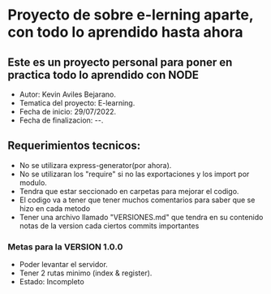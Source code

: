 # Proyecto de sobre e-lerning aparte, con todo lo aprendido hasta ahora

## Este es un proyecto personal para poner en practica todo lo aprendido con NODE
* Autor: Kevin Aviles Bejarano.
* Tematica del proyecto: E-learning.
* Fecha de inicio: 29/07/2022.
* Fecha de finalizacion: --.

## Requerimientos tecnicos:
- No se utilizara express-generator(por ahora).
- No se utilizaran los "require" si no las exportaciones y los import por modulo.
- Tendra que estar seccionado en carpetas para mejorar el codigo.
- El codigo va a tener que tener muchos comentarios para saber que se hizo en cada metodo
- Tener una archivo llamado "VERSIONES.md" que tendra en su contenido notas de la version cada ciertos commits importantes

### Metas para la VERSION 1.0.0
- Poder levantar el servidor.
- Tener 2 rutas minimo (index & register).
- Estado: Incompleto